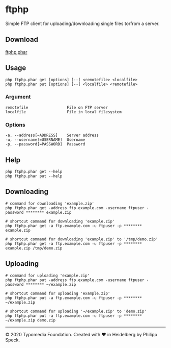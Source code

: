 # ftphp

Simple FTP client for uploading/downloading single files to/from a server.

## Download

[ftphp.phar](https://github.com/typomedia/ftphp/raw/master/dist/ftphp.phar)

## Usage
    php ftphp.phar get [options] [--] <remotefile> <localfile>
    php ftphp.phar put [options] [--] <localfile> <remotefile>

### Argument

    remotefile                 File on FTP server
    localfile                  File in local filesystem

### Options
   
    -a, --address[=ADDRESS]    Server address
    -u, --username[=USERNAME]  Username
    -p, --password[=PASSWORD]  Password

## Help

    php ftphp.phar get --help
    php ftphp.phar put --help

## Downloading
    
    # command for downloading 'example.zip'
    php ftphp.phar get -address ftp.example.com -username ftpuser -password ******** example.zip

    # shortcut command for downloading 'example.zip'
    php ftphp.phar get -a ftp.example.com -u ftpuser -p ******** example.zip
    
    # shortcut command for downloading 'example.zip' to '/tmp/demo.zip'
    php ftphp.phar get -a ftp.example.com -u ftpuser -p ******** example.zip /tmp/demo.zip
    
## Uploading
    
    # command for uploading 'example.zip'
    php ftphp.phar put -address ftp.example.com -username ftpuser -password ******** ~/example.zip

    # shortcut command for uploading 'example.zip'
    php ftphp.phar put -a ftp.example.com -u ftpuser -p ******** ~/example.zip
    
    # shortcut command for uploading '~/example.zip' to 'demo.zip'
    php ftphp.phar put -a ftp.example.com -u ftpuser -p ******** ~/example.zip demo.zip

---
© 2020 Typomedia Foundation. Created with ♥ in Heidelberg by Philipp Speck.